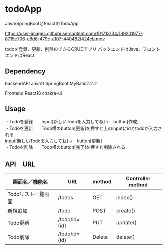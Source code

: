 # todoApp
Java/SpringBootとReactのTodoApp

https://user-images.githubusercontent.com/101713134/169201977-8715e706-c6d8-479c-a107-440482f424cb.mov

todoを登録、更新、削除のできるCRUDアプリ
バックエンドはJava、フロントエンドはReact

## Dependency
backendAPI
Java11
SpringBoot
MyBatis2.2.2

Frontend
React18
chakra-ui

## Usage
・Todoを登録　　input[新しいTodoを入力してね]→　button[作成]<br>
・Todoを更新　　Todo横のbutton[更新]を押すと上のinputにidとtodoが入力される<br>input[新しいTodoを入力してね]→　button[更新]<br>
・Todoを削除　　Todo横のbutton[完了]を押すと削除される

## API　URL
| 画面名／機能名 | URL | method | Controller method | 
| ------------ | ------------- | ------------- | ------------- | 
| Todoリスト一覧画面 | /todos | GET | index() | 
| 新規追加 | /todo | POST | create() | 
| Todo更新 | /todo/id={id} | PUT | update() | 
| Todo削除 | /todo/id={id} | Delete | delete() | 
